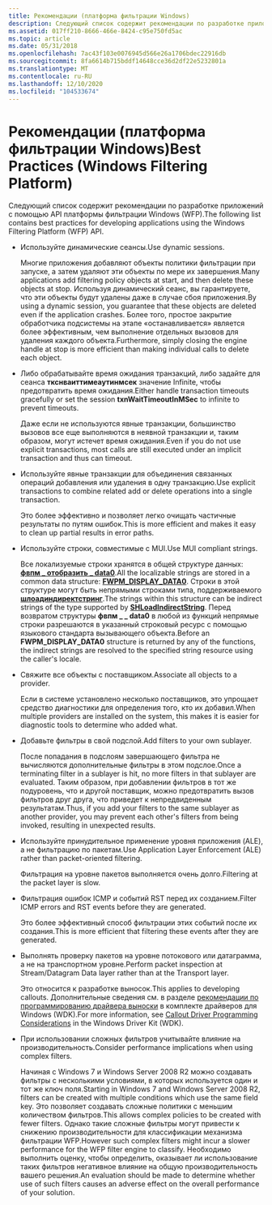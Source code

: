 ```yaml
---
title: Рекомендации (платформа фильтрации Windows)
description: Следующий список содержит рекомендации по разработке приложений с помощью API платформы фильтрации Windows (WFP).
ms.assetid: 017ff210-8666-466e-8424-c95e750fd5ac
ms.topic: article
ms.date: 05/31/2018
ms.openlocfilehash: 7ac43f103e0076945d566e26a1706bdec22916db
ms.sourcegitcommit: 8fa6614b715bddf14648cce36d2df22e5232801a
ms.translationtype: MT
ms.contentlocale: ru-RU
ms.lasthandoff: 12/10/2020
ms.locfileid: "104533674"
---
```

# <a name="best-practices-windows-filtering-platform"></a><span data-ttu-id="1871c-103">Рекомендации (платформа фильтрации Windows)</span><span class="sxs-lookup"><span data-stu-id="1871c-103">Best Practices (Windows Filtering Platform)</span></span>

<span data-ttu-id="1871c-104">Следующий список содержит рекомендации по разработке приложений с помощью API платформы фильтрации Windows (WFP).</span><span class="sxs-lookup"><span data-stu-id="1871c-104">The following list contains best practices for developing applications using the Windows Filtering Platform (WFP) API.</span></span>

-   <span data-ttu-id="1871c-105">Используйте динамические сеансы.</span><span class="sxs-lookup"><span data-stu-id="1871c-105">Use dynamic sessions.</span></span>

    <span data-ttu-id="1871c-106">Многие приложения добавляют объекты политики фильтрации при запуске, а затем удаляют эти объекты по мере их завершения.</span><span class="sxs-lookup"><span data-stu-id="1871c-106">Many applications add filtering policy objects at start, and then delete these objects at stop.</span></span> <span data-ttu-id="1871c-107">Используя динамический сеанс, вы гарантируете, что эти объекты будут удалены даже в случае сбоя приложения.</span><span class="sxs-lookup"><span data-stu-id="1871c-107">By using a dynamic session, you guarantee that these objects are deleted even if the application crashes.</span></span> <span data-ttu-id="1871c-108">Более того, простое закрытие обработчика подсистемы на этапе «останавливается» является более эффективным, чем выполнение отдельных вызовов для удаления каждого объекта.</span><span class="sxs-lookup"><span data-stu-id="1871c-108">Furthermore, simply closing the engine handle at stop is more efficient than making individual calls to delete each object.</span></span>

-   <span data-ttu-id="1871c-109">Либо обрабатывайте время ожидания транзакций, либо задайте для сеанса **ткснваиттимеаутинмсек** значение Infinite, чтобы предотвратить время ожидания.</span><span class="sxs-lookup"><span data-stu-id="1871c-109">Either handle transaction timeouts gracefully or set the session **txnWaitTimeoutInMSec** to infinite to prevent timeouts.</span></span>

    <span data-ttu-id="1871c-110">Даже если не используются явные транзакции, большинство вызовов все еще выполняются в неявной транзакции и, таким образом, могут истечет время ожидания.</span><span class="sxs-lookup"><span data-stu-id="1871c-110">Even if you do not use explicit transactions, most calls are still executed under an implicit transaction and thus can timeout.</span></span>

-   <span data-ttu-id="1871c-111">Используйте явные транзакции для объединения связанных операций добавления или удаления в одну транзакцию.</span><span class="sxs-lookup"><span data-stu-id="1871c-111">Use explicit transactions to combine related add or delete operations into a single transaction.</span></span>

    <span data-ttu-id="1871c-112">Это более эффективно и позволяет легко очищать частичные результаты по путям ошибок.</span><span class="sxs-lookup"><span data-stu-id="1871c-112">This is more efficient and makes it easy to clean up partial results in error paths.</span></span>

-   <span data-ttu-id="1871c-113">Используйте строки, совместимые с MUI.</span><span class="sxs-lookup"><span data-stu-id="1871c-113">Use MUI compliant strings.</span></span>

    <span data-ttu-id="1871c-114">Все локализуемые строки хранятся в общей структуре данных: [**фвпм \_ отобразить \_ data0**](/windows/desktop/api/Fwptypes/ns-fwptypes-fwpm_display_data0).</span><span class="sxs-lookup"><span data-stu-id="1871c-114">All the localizable strings are stored in a common data structure: [**FWPM\_DISPLAY\_DATA0**](/windows/desktop/api/Fwptypes/ns-fwptypes-fwpm_display_data0).</span></span> <span data-ttu-id="1871c-115">Строки в этой структуре могут быть непрямыми строками типа, поддерживаемого [**шлоадиндиректстринг**](/windows/win32/api/shlwapi/nf-shlwapi-shloadindirectstring).</span><span class="sxs-lookup"><span data-stu-id="1871c-115">The strings within this structure can be indirect strings of the type supported by [**SHLoadIndirectString**](/windows/win32/api/shlwapi/nf-shlwapi-shloadindirectstring).</span></span> <span data-ttu-id="1871c-116">Перед возвратом структуры **фвпм \_ \_ data0** в любой из функций непрямые строки разрешаются в указанный строковый ресурс с помощью языкового стандарта вызывающего объекта.</span><span class="sxs-lookup"><span data-stu-id="1871c-116">Before an **FWPM\_DISPLAY\_DATA0** structure is returned by any of the functions, the indirect strings are resolved to the specified string resource using the caller's locale.</span></span>

-   <span data-ttu-id="1871c-117">Свяжите все объекты с поставщиком.</span><span class="sxs-lookup"><span data-stu-id="1871c-117">Associate all objects to a provider.</span></span>

    <span data-ttu-id="1871c-118">Если в системе установлено несколько поставщиков, это упрощает средство диагностики для определения того, кто их добавил.</span><span class="sxs-lookup"><span data-stu-id="1871c-118">When multiple providers are installed on the system, this makes it is easier for diagnostic tools to determine who added what.</span></span>

-   <span data-ttu-id="1871c-119">Добавьте фильтры в свой подслой.</span><span class="sxs-lookup"><span data-stu-id="1871c-119">Add filters to your own sublayer.</span></span>

    <span data-ttu-id="1871c-120">После попадания в подслоям завершающего фильтра не вычисляются дополнительные фильтры в этом подслое.</span><span class="sxs-lookup"><span data-stu-id="1871c-120">Once a terminating filter in a sublayer is hit, no more filters in that sublayer are evaluated.</span></span> <span data-ttu-id="1871c-121">Таким образом, при добавлении фильтров в тот же подуровень, что и другой поставщик, можно предотвратить вызов фильтров друг друга, что приведет к непредвиденным результатам.</span><span class="sxs-lookup"><span data-stu-id="1871c-121">Thus, if you add your filters to the same sublayer as another provider, you may prevent each other's filters from being invoked, resulting in unexpected results.</span></span>

-   <span data-ttu-id="1871c-122">Используйте принудительное применение уровня приложения (ALE), а не фильтрацию по пакетам.</span><span class="sxs-lookup"><span data-stu-id="1871c-122">Use Application Layer Enforcement (ALE) rather than packet-oriented filtering.</span></span>

    <span data-ttu-id="1871c-123">Фильтрация на уровне пакетов выполняется очень долго.</span><span class="sxs-lookup"><span data-stu-id="1871c-123">Filtering at the packet layer is slow.</span></span>

-   <span data-ttu-id="1871c-124">Фильтрация ошибок ICMP и событий RST перед их созданием.</span><span class="sxs-lookup"><span data-stu-id="1871c-124">Filter ICMP errors and RST events before they are generated.</span></span>

    <span data-ttu-id="1871c-125">Это более эффективный способ фильтрации этих событий после их создания.</span><span class="sxs-lookup"><span data-stu-id="1871c-125">This is more efficient that filtering these events after they are generated.</span></span>

-   <span data-ttu-id="1871c-126">Выполнять проверку пакетов на уровне потокового или датаграмма, а не на транспортном уровне.</span><span class="sxs-lookup"><span data-stu-id="1871c-126">Perform packet inspection at Stream/Datagram Data layer rather than at the Transport layer.</span></span>

    <span data-ttu-id="1871c-127">Это относится к разработке выносок.</span><span class="sxs-lookup"><span data-stu-id="1871c-127">This applies to developing callouts.</span></span> <span data-ttu-id="1871c-128">Дополнительные сведения см. в разделе [рекомендации по программированию драйвера выноски](/windows-hardware/drivers/network/callout-driver-programming-considerations) в комплекте драйверов для Windows (WDK).</span><span class="sxs-lookup"><span data-stu-id="1871c-128">For more information, see [Callout Driver Programming Considerations](/windows-hardware/drivers/network/callout-driver-programming-considerations) in the Windows Driver Kit (WDK).</span></span>

-   <span data-ttu-id="1871c-129">При использовании сложных фильтров учитывайте влияние на производительность.</span><span class="sxs-lookup"><span data-stu-id="1871c-129">Consider performance implications when using complex filters.</span></span>

    <span data-ttu-id="1871c-130">Начиная с Windows 7 и Windows Server 2008 R2 можно создавать фильтры с несколькими условиями, в которых используется один и тот же ключ поля.</span><span class="sxs-lookup"><span data-stu-id="1871c-130">Starting in Windows 7 and Windows Server 2008 R2, filters can be created with multiple conditions which use the same field key.</span></span> <span data-ttu-id="1871c-131">Это позволяет создавать сложные политики с меньшим количеством фильтров.</span><span class="sxs-lookup"><span data-stu-id="1871c-131">This allows complex policies to be created with fewer filters.</span></span> <span data-ttu-id="1871c-132">Однако такие сложные фильтры могут привести к снижению производительности для классификации механизма фильтрации WFP.</span><span class="sxs-lookup"><span data-stu-id="1871c-132">However such complex filters might incur a slower performance for the WFP filter engine to classify.</span></span> <span data-ttu-id="1871c-133">Необходимо выполнить оценку, чтобы определить, оказывает ли использование таких фильтров негативное влияние на общую производительность вашего решения.</span><span class="sxs-lookup"><span data-stu-id="1871c-133">An evaluation should be made to determine whether use of such filters causes an adverse effect on the overall performance of your solution.</span></span>

 

 
